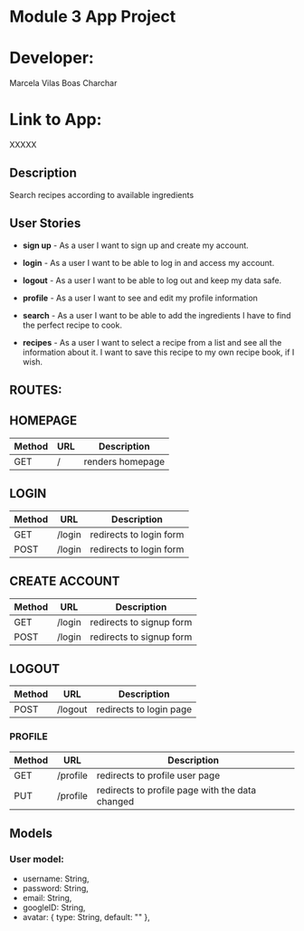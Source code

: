 # Module 3 App Project

# Developer: 
Marcela Vilas Boas Charchar

# Link to App: 
XXXXX

## Description

Search recipes according to available ingredients
 
## User Stories

- **sign up** - As a user I want to sign up and create my account.

- **login** - As a user I want to be able to log in and access my account. 

- **logout** - As a user I want to be able to log out and keep my data safe.

- **profile** - As a user I want to see and edit my profile information

- **search** - As a user I want to be able to add the ingredients I have to find the perfect recipe to cook. 

- **recipes** - As a user I want to select a recipe from a list and see all the information about it. I want to save this recipe to my own recipe book, if I wish. 

## ROUTES:
## HOMEPAGE
| Method | URL | Description      |
| ------ | ----| ---------------- |
| GET    | /   | renders homepage |

## LOGIN
| Method | URL    | Description             |
| ------ | -------| ----------------------- |
| GET    | /login | redirects to login form |
| POST   | /login | redirects to login form |


## CREATE ACCOUNT
| Method | URL    | Description              |
| ------ | -------| ------------------------ |
| GET    | /login | redirects to signup form |
| POST   | /login | redirects to signup form |


## LOGOUT
| Method | URL     | Description             |
| ------ | ------- | ------------------------|
| POST   | /logout | redirects to login page |


### PROFILE 
| Method | URL      | Description                                     |
| ------ | -------- | ------------------------------------------------|
| GET    | /profile | redirects to profile user page                  |
| PUT    | /profile | redirects to profile page with the data changed |


## Models
### User model: 
  - username: String,
  - password: String,
  - email: String,
  - googleID: String,
  - avatar: {
    type: String,
    default: ""
  },